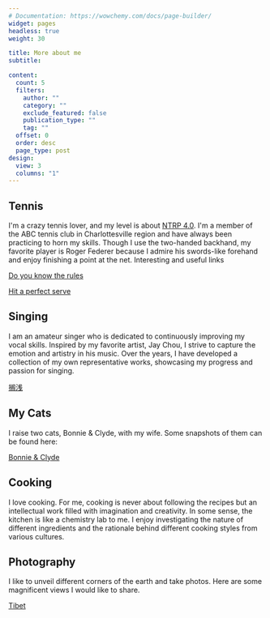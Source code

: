 ```yaml
---
# Documentation: https://wowchemy.com/docs/page-builder/
widget: pages
headless: true
weight: 30

title: More about me
subtitle:

content:
  count: 5
  filters:
    author: ""
    category: ""
    exclude_featured: false
    publication_type: ""
    tag: ""
  offset: 0
  order: desc
  page_type: post
design:
  view: 3
  columns: "1"
---
```


## Tennis

I'm a crazy tennis lover, and my level is about [NTRP 4.0](https://activesupport.secure.force.com/usta/articles/en_US/Article/League-NTRP-Rating-Information). I'm a member of the ABC tennis club in Charlottesville region and have always been practicing to horn my skills. Though I use the two-handed backhand, my favorite player is Roger Federer because I admire his swords-like forehand and enjoy finishing a point at the net. Interesting and useful links

[Do you know the rules](https://www.youtube.com/watch?v=6XZiv93vRJ8)

[Hit a perfect serve](https://www.youtube.com/watch?v=6_eWZo60Ges)

## Singing
I am an amateur singer who is dedicated to continuously improving my vocal skills. Inspired by my favorite artist, Jay Chou, I strive to capture the emotion and artistry in his music. Over the years, I have developed a collection of my own representative works, showcasing my progress and passion for singing.

[搁浅](https://kg.qq.com/node/play?s=91TKEo9LxXw1U9Bh&shareuid=6a9995822624308e35&abtype=13&shareDescABType=1&topsource=&chain_share_id=KS88_v18mo_SRGDt8bG6rRM7f7n4z7tLX-W9chk9HhM&pageId=details_of_creations)




## My Cats

I raise two cats, Bonnie \& Clyde, with my wife. Some snapshots of them can be found here: 

[Bonnie & Clyde](https://www.yaofan29597.com/fun/photo_bc/)

## Cooking

I love cooking. For me, cooking is never about following the recipes but an intellectual work filled with imagination and creativity. In some sense, the kitchen is like a chemistry lab to me. I enjoy investigating the nature of different ingredients and the rationale behind different cooking styles from various cultures. 

## Photography

I like to unveil different corners of the earth and take photos. Here are some magnificent views I would like to share. 

[Tibet](https://www.yaofan29597.com/fun/photo_tibet/)

<!--[Lake Baikal](https://www.yaofan29597.com/fun/photo/)-->

